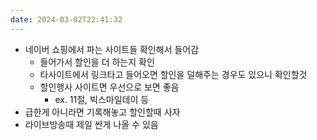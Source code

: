 ```yaml
---
date: 2024-03-02T22:41:32
---
```

- 네이버 쇼핑에서 파는 사이트들 확인해서 들어감
	- 들어가서 할인을 더 하는지 확인
	- 타사이트에서 링크타고 들어오면 할인을 덜해주는 경우도 있으니 확인할것
	- 할인행사 사이트면 우선으로 보면 좋음
		- ex. 11절, 빅스마일데이 등
- 급한게 아니라면 기록해놓고 할인할때 사자
- 라이브방송때 제일 싼게 나올 수 있음

